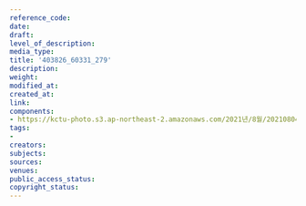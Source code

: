 ```yaml
---
reference_code: 
date: 
draft: 
level_of_description: 
media_type: 
title: '403826_60331_279'
description: 
weight: 
modified_at: 
created_at: 
link: 
components:
- https://kctu-photo.s3.ap-northeast-2.amazonaws.com/2021년/8월/20210804_양경수+위원장+경찰소환조사/403826_60331_279.jpg
tags:
- 
creators: 
subjects: 
sources: 
venues: 
public_access_status: 
copyright_status: 
---
```

